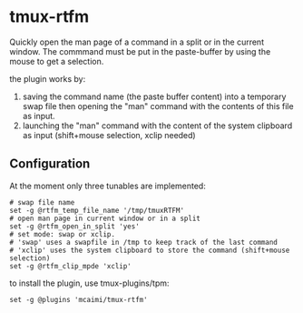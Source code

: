 # **tmux-rtfm** #

Quickly open the man page of a command in a split or in the current window.
The commmand must be put in the paste-buffer by using the mouse to get a selection.

the plugin works by:
 

 1. saving the command name (the paste buffer content) into a temporary swap file then opening the "man" command with the contents of this file as input.   
 2. launching the "man" command with the content of the system clipboard as input (shift+mouse selection, xclip needed)

## Configuration ##

At the moment only three tunables are implemented:

    # swap file name
    set -g @rtfm_temp_file_name '/tmp/tmuxRTFM'
    # open man page in current window or in a split
    set -g @rtfm_open_in_split 'yes'
    # set mode: swap or xclip.
    # 'swap' uses a swapfile in /tmp to keep track of the last command
    # 'xclip' uses the system clipboard to store the command (shift+mouse selection)
    set -g @rtfm_clip_mpde 'xclip'

to install the plugin, use tmux-plugins/tpm:

    set -g @plugins 'mcaimi/tmux-rtfm'




